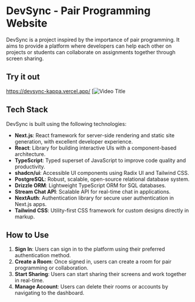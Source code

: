 # DevSync - Pair Programming Website

DevSync is a project inspired by the importance of pair programming. It aims to provide a platform where developers can help each other on projects or students can collaborate on assignments together through screen sharing.

## Try it out
https://devsync-kappa.vercel.app/
[![Video Title]([https://www.youtube.com/watch?v=YOUTUBE_VIDEO_ID_HERE](https://youtu.be/v28NR8KSd1A))


## Tech Stack

DevSync is built using the following technologies:

- **Next.js**: React framework for server-side rendering and static site generation, with excellent developer experience.
- **React**: Library for building interactive UIs with a component-based architecture.
- **TypeScript**: Typed superset of JavaScript to improve code quality and productivity.
- **shadcn/ui**: Accessible UI components using Radix UI and Tailwind CSS.
- **PostgreSQL**: Robust, scalable, open-source relational database system.
- **Drizzle ORM**: Lightweight TypeScript ORM for SQL databases.
- **Stream Chat API**: Scalable API for real-time chat in applications.
- **NextAuth**: Authentication library for secure user authentication in Next.js apps.
- **Tailwind CSS**: Utility-first CSS framework for custom designs directly in markup.

## How to Use

1. **Sign In**: Users can sign in to the platform using their preferred authentication method.
2. **Create a Room**: Once signed in, users can create a room for pair programming or collaboration.
3. **Start Sharing**: Users can start sharing their screens and work together in real-time.
4. **Manage Account**: Users can delete their rooms or accounts by navigating to the dashboard.

